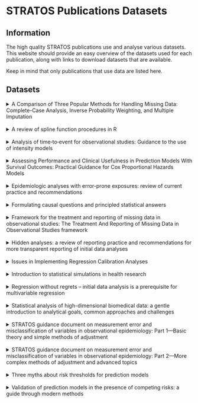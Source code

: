 # STRATOS Publications Datasets

## Information
The high quality STRATOS publications use and analyse various datasets. This website should provide an easy overview of the datasets used for each publication, along with links to download datasets that are available.

Keep in mind that only publications that use data are listed here.

## Datasets

<!-- Publication --> 
<details>
<summary>A Comparison of Three Popular Methods for Handling Missing Data: Complete-Case Analysis, Inverse Probability Weighting, and Multiple Imputation</summary>
<br>

The Dataset is from the Youth Cohort Time Series for England, Wales and Scotland, 1984-2002

https://beta.ukdataservice.ac.uk/datacatalogue/studies/study?id=5765

</details>

<br>
<!-- Publication --> 
<details>
  <summary>A review of spline function procedures in R</summary>
  <br>
</details>

<br>
<!-- Publication --> 
<details>
  <summary>Analysis of time‐to‐event for observational studies: Guidance to the use of intensity models</summary>
  <br>
</details>

<br>
<!-- Publication --> 
<details>
  <summary>Assessing Performance and Clinical Usefulness in Prediction Models With Survival Outcomes: Practical Guidance for Cox Proportional Hazards Models</summary>
  <br>
</details>

<br>
<!-- Publication --> 
<details>
  <summary>Epidemiologic analyses with error-prone exposures: review of current practice and recommendations</summary>
  <br>
</details>

<br>
<!-- Publication --> 
<details>
  <summary>Formulating causal questions and principled statistical answers</summary>
  <br>
</details>

<br>
<!-- Publication --> 
<details>
  <summary>Framework for the treatment and reporting of missing data in observational studies: The Treatment And Reporting of Missing Data in Observational Studies framework</summary>
  <br>
</details>

<br>
<!-- Publication --> 
<details>
  <summary>Hidden analyses: a review of reporting practice and recommendations for more transparent reporting of initial data analyses</summary>
  <br>
</details>

<br>
<!-- Publication --> 
<details>
  <summary>Issues in Implementing Regression Calibration Analyses</summary>
  <br>
</details>

<br>
<!-- Publication --> 
<details>
  <summary>Introduction to statistical simulations in health research</summary>
  <br>
</details>

<br>
<!-- Publication --> 
<details>
  <summary>Regression without regrets – initial data analysis is a prerequisite for multivariable regression</summary>
  <br>
</details>

<br>
<!-- Publication --> 
<details>
  <summary>Statistical analysis of high-dimensional biomedical data: a gentle introduction to analytical goals, common approaches and challenges</summary>
  <br>
</details>

<br>
<!-- Publication --> 
<details>
  <summary>STRATOS guidance document on measurement error and misclassification of variables in observational epidemiology: Part 1—Basic theory and simple methods of adjustment</summary>
  <br>
</details>

<br>
<!-- Publication --> 
<details>
  <summary>STRATOS guidance document on measurement error and misclassification of variables in observational epidemiology: Part 2—More complex methods of adjustment and advanced topics</summary>
  <br>
</details>

<br>
<!-- Publication --> 
<details>
  <summary>Three myths about risk thresholds for prediction models</summary>
  <br>
</details>

<br>
<!-- Publication --> 
<details>
  <summary>Validation of prediction models in the presence of competing risks: a guide through modern methods</summary>
  <br>
</details>


